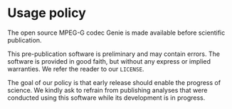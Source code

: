 # Usage policy

The open source MPEG-G codec Genie is made available before scientific publication.

This pre-publication software is preliminary and may contain errors.
The software is provided in good faith, but without any express or implied warranties.
We refer the reader to our ``LICENSE``.

The goal of our policy is that early release should enable the progress of science.
We kindly ask to refrain from publishing analyses that were conducted using this software while its development is in progress.
